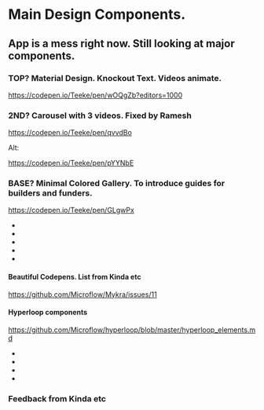 # Main Design Components.

## App is a mess right now. Still looking at major components.

### TOP? Material Design. Knockout Text. Videos animate.

https://codepen.io/Teeke/pen/wOQgZb?editors=1000

### 2ND? Carousel with 3 videos. Fixed by Ramesh

https://codepen.io/Teeke/pen/qvvdBo

Alt:

https://codepen.io/Teeke/pen/pYYNbE

### BASE? Minimal Colored Gallery. To introduce guides for builders and funders. 

https://codepen.io/Teeke/pen/GLgwPx

*
*
*
*
*



#### Beautiful Codepens. List from Kinda etc

https://github.com/Microflow/Mykra/issues/11

#### Hyperloop components

https://github.com/Microflow/hyperloop/blob/master/hyperloop_elements.md

*
*
*
*


















### Feedback from Kinda etc








  
    
      
        
          
            
              
                
                


